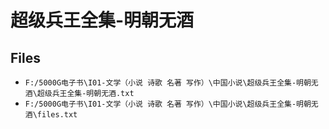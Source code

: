 # 超级兵王全集-明朝无酒

## Files

- `F:/5000G电子书\I01-文学（小说 诗歌 名著 写作）\中国小说\超级兵王全集-明朝无酒\超级兵王全集-明朝无酒.txt`
- `F:/5000G电子书\I01-文学（小说 诗歌 名著 写作）\中国小说\超级兵王全集-明朝无酒\files.txt`
